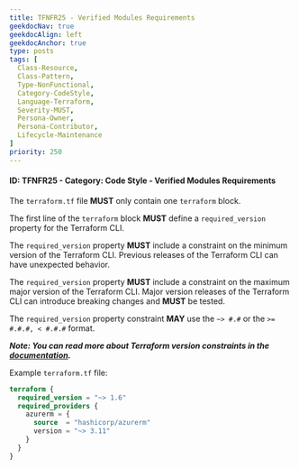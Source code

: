 ```yaml
---
title: TFNFR25 - Verified Modules Requirements
geekdocNav: true
geekdocAlign: left
geekdocAnchor: true
type: posts
tags: [
  Class-Resource,
  Class-Pattern,
  Type-NonFunctional,
  Category-CodeStyle,
  Language-Terraform,
  Severity-MUST,
  Persona-Owner,
  Persona-Contributor,
  Lifecycle-Maintenance
]
priority: 250
---
```


#### ID: TFNFR25 - Category: Code Style - Verified Modules Requirements

The `terraform.tf` file **MUST** only contain one `terraform` block.

The first line of the `terraform` block **MUST** define a `required_version` property for the Terraform CLI.

The `required_version` property **MUST** include a constraint on the minimum version of the Terraform CLI. Previous releases of the Terraform CLI can have unexpected behavior.

The `required_version` property **MUST** include a constraint on the maximum major version of the Terraform CLI. Major version releases of the Terraform CLI can introduce breaking changes and **MUST** be tested.

The `required_version` property constraint **MAY** use the `~> #.#` or the `>= #.#.#, < #.#.#` format.

***Note: You can read more about Terraform version constraints in the [documentation](https://developer.hashicorp.com/terraform/language/expressions/version-constraints).***

Example `terraform.tf` file:

```terraform
terraform {
  required_version = "~> 1.6"
  required_providers {
    azurerm = {
      source  = "hashicorp/azurerm"
      version = "~> 3.11"
    }
  }
}
```
